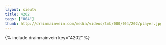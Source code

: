 ```yaml
--- 
layout: sieutv
title: 4202
tags: ["004"]
thumb: http://drainmainvein.com/media/videos/tmb/000/004/202/player.jpg
---
```

{% include drainmainvein key="4202" %} 
